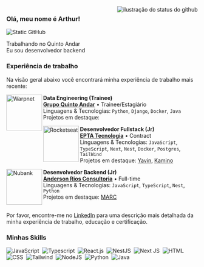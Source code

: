 <img align='right' src="https://github-readme-stats.vercel.app/api?username=Arthur5272&show_icons=true&title_color=3B5DE8&text_color=E0E6FF&icon_color=3B5DE8&bg_color=161829&cache_seconds=1300" alt="ilustração do status do github">

### Olá, meu nome é Arthur!

<img src="https://img.shields.io/static/v1?label=Overview&message=Arthur5272&color=3B5DE8&style=for-the-badge&logo=GitHub" alt="Static GitHub">

<p>Trabalhando no Quinto Andar<br/> Eu sou desenvolvedor backend</p>

### Experiência de trabalho

Na visão geral abaixo você encontrará minha experiência de trabalho mais recente:

[<img align="left" height="94px" width="94px" alt="Warpnet" src="https://media.licdn.com/dms/image/v2/C4D0BAQHUCtTCGeeAxQ/company-logo_200_200/company-logo_200_200/0/1655840826254/quintoandar_com_br_logo?e=1756944000&v=beta&t=eEs5dNoEiEI8y5Em54T7ca879dOwxvRR7rb5A8Wi5bs"/>](https://grupoquintoandar.com/pt)

**Data Engineering (Trainee)** \
[**Grupo Quinto Andar**](https://grupoquintoandar.com/pt/) • Trainee/Estagiário \
Linguagens & Tecnologias: `Python`, `Django`, `Docker`, `Java`\
Projetos em destaque:
<br/>

[<img align="left" height="94px" width="94px" alt="Rocketseat" src="https://media.licdn.com/dms/image/v2/C4D0BAQHhRFOoqPLjKw/company-logo_100_100/company-logo_100_100/0/1675176469147?e=1756944000&v=beta&t=ojPd40XZIROl52whHHdMX66UrYsTT1Ot2WlVCCChruY"/>](https://eptasoftwares.com.br/v7/)

**Desenvolvedor Fullstack (Jr)** \
[**EPTA Tecnologia**](https://eptasoftwares.com.br/v7/) • Contract \
Linguagens & Tecnologias: `JavaScript`, `TypeScript`, `Next`, `Nest`, `Docker`, `Postgres`, `TailWind`\
Projetos em destaque: [Yavin](https://eptasoftwares.com.br/v7/yavin.html), [Kamino](https://eptasoftwares.com.br/v7/kamino.html)
<br/>

[<img align="left" height="94px" width="94px" alt="Nubank" src="https://media.licdn.com/dms/image/v2/D4D0BAQGqos08qGMCyA/company-logo_100_100/company-logo_100_100/0/1708431390644/andersonriosconsultoria_logo?e=1756944000&v=beta&t=wq4UoDqJntcpxeUM5czk2-uau93pmY5E6bK8ZgrzelM"/>](https://www.linkedin.com/company/andersonriosconsultoria/posts/?feedView=all)

**Desenvolvedor Backend (Jr)** \
[**Anderson Rios Consultoria**](https://www.linkedin.com/company/andersonriosconsultoria/posts/?feedView=all) • Full-time \
Linguagens & Tecnologias: `JavaScript`, `TypeScript`, `Nest`, `Python` \
Projetos em destaque: [MARC]()
<br/>
<br/>

Por favor, encontre-me no [LinkedIn](https://www.linkedin.com/in/arthur-henrique-silva-bento-5914b4328/) para uma descrição mais detalhada da minha experiência de trabalho, educação e certificação.

### Minhas Skills

![JavaScript](https://img.shields.io/badge/JavaScript-F7DF1E?style=for-the-badge&logo=javascript&logoColor=white)&nbsp;
![Typescript](https://img.shields.io/badge/TypeScript-007ACC?style=for-the-badge&logo=typescript&logoColor=white)&nbsp;
![React.js](https://img.shields.io/badge/React-20232A?style=for-the-badge&logo=react&logoColor=61DAFB)&nbsp;
![NestJS](https://img.shields.io/badge/nestjs-%23E0234E.svg?style=for-the-badge&logo=nestjs&logoColor=white)&nbsp;
![Next JS](https://img.shields.io/badge/Next-black?style=for-the-badge&logo=next.js&logoColor=white)&nbsp;
![HTML](https://img.shields.io/badge/HTML5-E34F26?style=for-the-badge&logo=html5&logoColor=white)&nbsp;
![CSS](https://img.shields.io/badge/CSS3-1572B6?style=for-the-badge&logo=css3&logoColor=white)&nbsp;
![Tailwind](https://img.shields.io/badge/Tailwind_CSS-38B2AC?style=for-the-badge&logo=tailwind-css&logoColor=white)&nbsp;
![NodeJS](	https://img.shields.io/badge/Node.js-43853D?style=for-the-badge&logo=node.js&logoColor=white)&nbsp;
![Python](https://img.shields.io/badge/Python-14354C?style=for-the-badge&logo=python&logoColor=white)&nbsp;
![Java](https://img.shields.io/badge/Java-FFFFFF?style=for-the-badge&logo=java8&logoColor=red)&nbsp;
